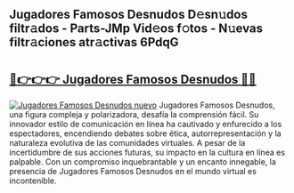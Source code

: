 ## Jugadores Famosos Desnudos D𝚎sn𝚞dos filtr𝚊dos - Parts-JMp Vid𝚎os f𝚘tos - N𝚞evas filtr𝚊ciones atr𝚊ctivas 6PdqG

# <h2><a href="http://mb7jz19.tromn.icu/?c=Jugadores+Famosos+Desnudos">🔗👉👉👉 Jugadores Famosos Desnudos 🔗🔗</a></h2>

[![Jugadores Famosos Desnudos nuevo](https://i.imgur.com/pEAQMta.gif)](http://mb7jz19.tromn.icu/?c=Jugadores+Famosos+Desnudos)
Jugadores Famosos Desnudos, una figura compleja y polarizadora, desafía la comprensión fácil. Su innovador estilo de comunicación en línea ha cautivado y enfurecido a los espectadores, encendiendo debates sobre ética, autorrepresentación y la naturaleza evolutiva de las comunidades virtuales. A pesar de la incertidumbre de sus acciones futuras, su impacto en la cultura en línea es palpable. Con un compromiso inquebrantable y un encanto innegable, la presencia de Jugadores Famosos Desnudos en el mundo virtual es incontenible.
